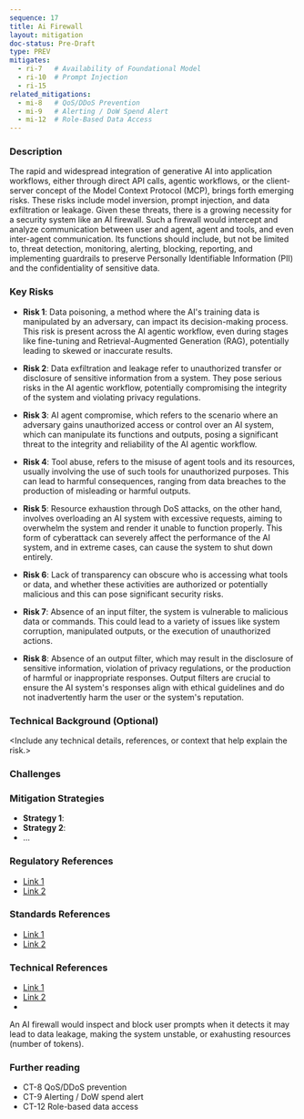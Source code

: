 ```yaml
---
sequence: 17
title: Ai Firewall
layout: mitigation
doc-status: Pre-Draft
type: PREV
mitigates:
  - ri-7   # Availability of Foundational Model
  - ri-10  # Prompt Injection
  - ri-15
related_mitigations:
  - mi-8   # QoS/DDoS Prevention
  - mi-9   # Alerting / DoW Spend Alert
  - mi-12  # Role-Based Data Access
---
```


### Description
The rapid and widespread integration of generative AI into application workflows, either through direct API calls, agentic workflows, or the client-server concept of the Model Context Protocol (MCP), brings forth emerging risks. These risks include model inversion, prompt injection, and data exfiltration or leakage. Given these threats, there is a growing necessity for a security system like an AI firewall. Such a firewall would intercept and analyze communication between user and agent, agent and tools, and even inter-agent communication. Its functions should include, but not be limited to, threat detection, monitoring, alerting, blocking, reporting, and implementing guardrails to preserve Personally Identifiable Information (PII) and the confidentiality of sensitive data.


### Key Risks

- **Risk 1**: Data poisoning, a method where the AI's training data is manipulated by an adversary, can impact its decision-making process. This risk is present across the AI agentic workflow, even during stages like fine-tuning and Retrieval-Augmented Generation (RAG), potentially leading to skewed or inaccurate results.

- **Risk 2**: Data exfiltration and leakage refer to unauthorized transfer or disclosure of sensitive information from a system. They pose serious risks in the AI agentic workflow, potentially compromising the integrity of the system and violating privacy regulations.

- **Risk 3**: AI agent compromise, which refers to the scenario where an adversary gains unauthorized access or control over an AI system, which can manipulate its functions and outputs, posing a significant threat to the integrity and reliability of the AI agentic workflow.

- **Risk 4**: Tool abuse, refers to the misuse of agent tools and its resources, usually involving the use of such tools for unauthorized purposes. This can lead to harmful consequences, ranging from data breaches to the production of misleading or harmful outputs.

- **Risk 5**: Resource exhaustion through DoS attacks, on the other hand, involves overloading an AI system with excessive requests, aiming to overwhelm the system and render it unable to function properly. This form of cyberattack can severely affect the performance of the AI system, and in extreme cases, can cause the system to shut down entirely.

- **Risk 6**: Lack of transparency can obscure who is accessing what tools or data, and whether these activities are authorized or potentially malicious and this can pose significant security risks.

- **Risk 7**: Absence of an input filter, the system is vulnerable to malicious data or commands. This could lead to a variety of issues like system corruption, manipulated outputs, or the execution of unauthorized actions.

- **Risk 8**: Absence of an output filter, which may result in the disclosure of sensitive information, violation of privacy regulations, or the production of harmful or inappropriate responses. Output filters are crucial to ensure the AI system's responses align with ethical guidelines and do not inadvertently harm the user or the system's reputation.

### Technical Background (Optional)
<Include any technical details, references, or context that help explain the risk.>

### Challenges
<Highlight specific challenges or complexities associated with this risk.>

### Mitigation Strategies
- **Strategy 1**: <Description of the first mitigation strategy.>
- **Strategy 2**: <Description of the second mitigation strategy.>
- ...

### Regulatory References
- [Link 1](#)
- [Link 2](#)

### Standards References
- [Link 1](#)
- [Link 2](#)

### Technical References
- [Link 1](#)
- [Link 2](#)
- 

An AI firewall would inspect and block user prompts when it detects it may lead to data leakage, making the system unstable, or exahusting resources (number of tokens).

### Further reading
- CT-8 QoS/DDoS prevention
- CT-9 Alerting / DoW spend alert
- CT-12 Role-based data access
